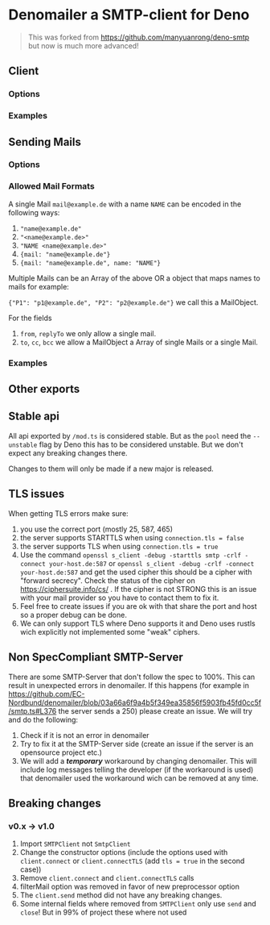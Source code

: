 # Denomailer a SMTP-client for Deno

> This was forked from https://github.com/manyuanrong/deno-smtp but now is much
> more advanced!

## Client

### Options

### Examples

## Sending Mails

### Options

### Allowed Mail Formats

A single Mail `mail@example.de` with a name `NAME` can be encoded in the
following ways:

1. `"name@example.de"`
2. `"<name@example.de>"`
3. `"NAME <name@example.de>"`
4. `{mail: "name@example.de"}`
5. `{mail: "name@example.de", name: "NAME"}`

Multiple Mails can be an Array of the above OR a object that maps names to mails
for example:

`{"P1": "p1@example.de", "P2": "p2@example.de"}` we call this a MailObject.

For the fields

1. `from`, `replyTo` we only allow a single mail.
2. `to`, `cc`, `bcc` we allow a MailObject a Array of single Mails or a single
   Mail.

### Examples

## Other exports

## Stable api

All api exported by `/mod.ts` is considered stable. But as the `pool` need the
`--unstable` flag by Deno this has to be considered unstable. But we don't
expect any breaking changes there.

Changes to them will only be made if a new major is released.

## TLS issues

When getting TLS errors make sure:

1. you use the correct port (mostly 25, 587, 465)
2. the server supports STARTTLS when using `connection.tls = false`
3. the server supports TLS when using `connection.tls = true`
4. Use the command
   `openssl s_client -debug -starttls smtp -crlf -connect your-host.de:587` or
   `openssl s_client -debug -crlf -connect your-host.de:587` and get the used
   cipher this should be a cipher with "forward secrecy". Check the status of
   the cipher on https://ciphersuite.info/cs/ . If the cipher is not STRONG this
   is an issue with your mail provider so you have to contact them to fix it.
5. Feel free to create issues if you are ok with that share the port and host so
   a proper debug can be done.
6. We can only support TLS where Deno supports it and Deno uses rustls wich
   explicitly not implemented some "weak" ciphers.

## Non SpecCompliant SMTP-Server

There are some SMTP-Server that don't follow the spec to 100%. This can result
in unexpected errors in denomailer. If this happens (for example in
https://github.com/EC-Nordbund/denomailer/blob/03a66a6f9a4b5f349ea35856f5903fb45fd0cc5f/smtp.ts#L376
the server sends a 250) please create an issue. We will try and do the
following:

1. Check if it is not an error in denomailer
2. Try to fix it at the SMTP-Server side (create an issue if the server is an
   opensource project etc.)
3. We will add a _**temporary**_ workaround by changing denomailer. This will
   include log messages telling the developer (if the workaround is used) that
   denomailer used the workaround wich can be removed at any time.

## Breaking changes

### v0.x -> v1.0

1. Import `SMTPClient` not `SmtpClient`
2. Change the constructor options (include the options used with
   `client.connect` or `client.connectTLS` (add `tls = true` in the second
   case))
3. Remove `client.connect` and `client.connectTLS` calls
4. filterMail option was removed in favor of new preprocessor option
5. The `client.send` method did not have any breaking changes.
6. Some internal fields where removed from `SMTPClient` only use `send` and
   `close`! But in 99% of project these where not used

